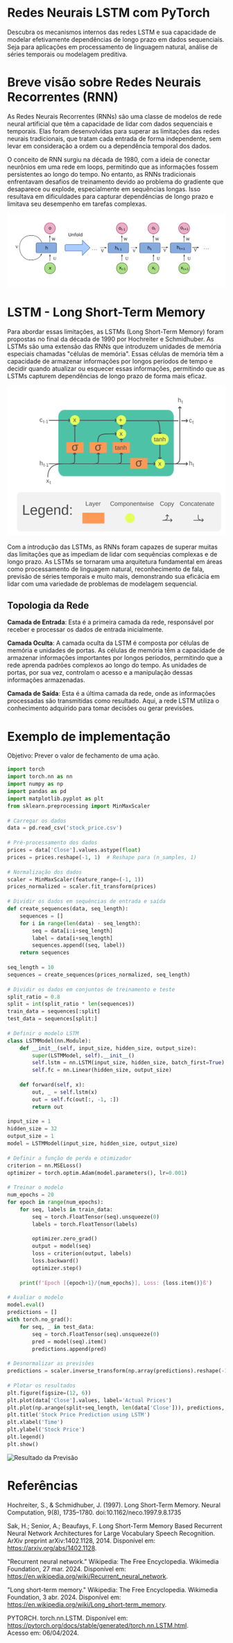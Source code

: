 # Redes Neurais LSTM com PyTorch
Descubra os mecanismos internos das redes LSTM e sua capacidade de modelar efetivamente dependências de longo prazo em dados sequenciais. Seja para aplicações em processamento de linguagem natural, análise de séries temporais ou modelagem preditiva.

# Breve visão sobre Redes Neurais Recorrentes (RNN)
As Redes Neurais Recorrentes (RNNs) são uma classe de modelos de rede neural artificial que têm a capacidade de lidar com dados sequenciais e temporais. Elas foram desenvolvidas para superar as limitações das redes neurais tradicionais, que tratam cada entrada de forma independente, sem levar em consideração a ordem ou a dependência temporal dos dados.

O conceito de RNN surgiu na década de 1980, com a ideia de conectar neurônios em uma rede em loops, permitindo que as informações fossem persistentes ao longo do tempo. No entanto, as RNNs tradicionais enfrentavam desafios de treinamento devido ao problema do gradiente que desaparece ou explode, especialmente em sequências longas. Isso resultava em dificuldades para capturar dependências de longo prazo e limitava seu desempenho em tarefas complexas.

![Ilustração de uma RNN](imgs/Recurrent_neural_network_unfold.svg.png)

# LSTM - Long Short-Term Memory
Para abordar essas limitações, as LSTMs (Long Short-Term Memory) foram propostas no final da década de 1990 por Hochreiter e Schmidhuber. As LSTMs são uma extensão das RNNs que introduzem unidades de memória especiais chamadas "células de memória". Essas células de memória têm a capacidade de armazenar informações por longos períodos de tempo e decidir quando atualizar ou esquecer essas informações, permitindo que as LSTMs capturem dependências de longo prazo de forma mais eficaz.

![Ilustração de uma LSTM](imgs/LSTM_Cell.svg.png)

Com a introdução das LSTMs, as RNNs foram capazes de superar muitas das limitações que as impediam de lidar com sequências complexas e de longo prazo. As LSTMs se tornaram uma arquitetura fundamental em áreas como processamento de linguagem natural, reconhecimento de fala, previsão de séries temporais e muito mais, demonstrando sua eficácia em lidar com uma variedade de problemas de modelagem sequencial.

## Topologia da Rede
**Camada de Entrada**: Esta é a primeira camada da rede, responsável por receber e processar os dados de entrada inicialmente.

**Camada Oculta**: A camada oculta da LSTM é composta por células de memória e unidades de portas. As células de memória têm a capacidade de armazenar informações importantes por longos períodos, permitindo que a rede aprenda padrões complexos ao longo do tempo. As unidades de portas, por sua vez, controlam o acesso e a manipulação dessas informações armazenadas.

**Camada de Saída**: Esta é a última camada da rede, onde as informações processadas são transmitidas como resultado. Aqui, a rede LSTM utiliza o conhecimento adquirido para tomar decisões ou gerar previsões.

# 

# Exemplo de implementação
Objetivo: Prever o valor de fechamento de uma ação.

```python
import torch
import torch.nn as nn
import numpy as np
import pandas as pd
import matplotlib.pyplot as plt
from sklearn.preprocessing import MinMaxScaler

# Carregar os dados
data = pd.read_csv('stock_price.csv')

# Pré-processamento dos dados
prices = data['Close'].values.astype(float)
prices = prices.reshape(-1, 1)  # Reshape para (n_samples, 1)

# Normalização dos dados
scaler = MinMaxScaler(feature_range=(-1, 1))
prices_normalized = scaler.fit_transform(prices)

# Dividir os dados em sequências de entrada e saída
def create_sequences(data, seq_length):
    sequences = []
    for i in range(len(data) - seq_length):
        seq = data[i:i+seq_length]
        label = data[i+seq_length]
        sequences.append((seq, label))
    return sequences

seq_length = 10
sequences = create_sequences(prices_normalized, seq_length)

# Dividir os dados em conjuntos de treinamento e teste
split_ratio = 0.8
split = int(split_ratio * len(sequences))
train_data = sequences[:split]
test_data = sequences[split:]

# Definir o modelo LSTM
class LSTMModel(nn.Module):
    def __init__(self, input_size, hidden_size, output_size):
        super(LSTMModel, self).__init__()
        self.lstm = nn.LSTM(input_size, hidden_size, batch_first=True)
        self.fc = nn.Linear(hidden_size, output_size)
        
    def forward(self, x):
        out, _ = self.lstm(x)
        out = self.fc(out[:, -1, :])
        return out

input_size = 1
hidden_size = 32
output_size = 1
model = LSTMModel(input_size, hidden_size, output_size)

# Definir a função de perda e otimizador
criterion = nn.MSELoss()
optimizer = torch.optim.Adam(model.parameters(), lr=0.001)

# Treinar o modelo
num_epochs = 20
for epoch in range(num_epochs):
    for seq, labels in train_data:
        seq = torch.FloatTensor(seq).unsqueeze(0)
        labels = torch.FloatTensor(labels)
        
        optimizer.zero_grad()
        output = model(seq)
        loss = criterion(output, labels)
        loss.backward()
        optimizer.step()
    
    print(f'Epoch [{epoch+1}/{num_epochs}], Loss: {loss.item()}ß')

# Avaliar o modelo
model.eval()
predictions = []
with torch.no_grad():
    for seq, _ in test_data:
        seq = torch.FloatTensor(seq).unsqueeze(0)
        pred = model(seq).item()
        predictions.append(pred)

# Desnormalizar as previsões
predictions = scaler.inverse_transform(np.array(predictions).reshape(-1, 1))

# Plotar os resultados
plt.figure(figsize=(12, 6))
plt.plot(data['Close'].values, label='Actual Prices')
plt.plot(np.arange(split+seq_length, len(data['Close'])), predictions, label='Predicted Prices')
plt.title('Stock Price Prediction using LSTM')
plt.xlabel('Time')
plt.ylabel('Stock Price')
plt.legend()
plt.show()
````

![Resultado da Previsão](imgs/image.png)

# Referências
Hochreiter, S., & Schmidhuber, J. (1997). Long Short-Term Memory. Neural Computation, 9(8), 1735–1780. doi:10.1162/neco.1997.9.8.1735 

Sak, H.; Senior, A.; Beaufays, F. Long Short-Term Memory Based Recurrent Neural Network Architectures for Large Vocabulary Speech Recognition. ArXiv preprint arXiv:1402.1128, 2014. Disponível em: https://arxiv.org/abs/1402.1128.

"Recurrent neural network." Wikipedia: The Free Encyclopedia. Wikimedia Foundation, 27 mar. 2024. Disponível em: https://en.wikipedia.org/wiki/Recurrent_neural_network.

"Long short-term memory." Wikipedia: The Free Encyclopedia. Wikimedia Foundation, 3 abr. 2024. Disponível em: https://en.wikipedia.org/wiki/Long_short-term_memory.

PYTORCH. torch.nn.LSTM. Disponível em:  
https://pytorch.org/docs/stable/generated/torch.nn.LSTM.html.  
Acesso em: 06/04/2024.